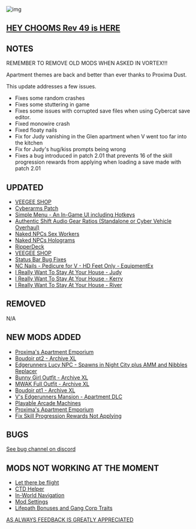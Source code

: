 ![img](https://s11.gifyu.com/images/Cuty-od-Dreams-Logo-YellowUP.png)

[HEY CHOOMS Rev 49 is HERE](https://)
-

NOTES
-

REMEMBER TO REMOVE OLD MODS WHEN ASKED IN VORTEX!!! 

Apartment themes are back and better than ever thanks to Proxima Dust.

This update addresses a few issues.

- Fixes some random crashes
- Fixes some stuttering in game
- Fixes some issues with corrupted save files when using Cybercat save editor.
- Fixed monowire crash
- Fixed floaty nails
- Fix for Judy vanishing in the Glen apartment when V went too far into the kitchen
- Fix for Judy's hug/kiss prompts being wrong
- Fixes a bug introduced in patch 2.01 that prevents 16 of the skill progression rewards from applying when loading a save made with patch 2.01


UPDATED
-

- [VEEGEE SHOP](https://www.nexusmods.com/cyberpunk2077/mods/8183)
- [Cyberarms Patch](https://www.nexusmods.com/cyberpunk2077/mods/4393?tab=description)
- [Simple Menu - An In-Game UI including Hotkeys](https://www.nexusmods.com/cyberpunk2077/mods/818)
- [Authentic Shift Audio Gear Ratios (Standalone or Cyber Vehicle Overhaul)](https://www.nexusmods.com/cyberpunk2077/mods/6823)
- [Naked NPCs Sex Workers](https://www.nexusmods.com/cyberpunk2077/mods/9738)
- [Naked NPCs Holograms](https://www.nexusmods.com/cyberpunk2077/mods/9785)
- [RipperDeck](https://www.nexusmods.com/cyberpunk2077/mods/9302?tab=description)
- [VEEGEE SHOP](https://www.nexusmods.com/cyberpunk2077/mods/8183)
- [Status Bar Bug Fixes](https://www.nexusmods.com/cyberpunk2077/mods/4316?tab=description)
- [NC Nails - Pedicure for V - HD Feet Only - EquipmentEx](https://www.nexusmods.com/cyberpunk2077/mods/7084)
- [I Really Want To Stay At Your House - Judy](https://www.nexusmods.com/cyberpunk2077/mods/8753?tab=description)
- [I Really Want To Stay At Your House - Kerry](https://www.nexusmods.com/cyberpunk2077/mods/8806)
- [I Really Want To Stay At Your House - River](https://www.nexusmods.com/cyberpunk2077/mods/8826)

REMOVED
-

N/A

NEW MODS ADDED 
-

- [Proxima's Apartment Emporium](https://www.nexusmods.com/cyberpunk2077/mods/9765?tab=description)
- [Boudoir pt2 - Archive XL](https://www.nexusmods.com/cyberpunk2077/mods/9852?tab=description)
- [Edgerunners Lucy NPC - Spawns in Night City plus AMM and Nibbles Replacer](https://www.nexusmods.com/cyberpunk2077/mods/9812?tab=description)
- [Bunny Girl Outfit - Archive XL](https://www.nexusmods.com/cyberpunk2077/mods/9768?tab=description)
- [MWAK Full Outfit - Archive XL](https://www.nexusmods.com/cyberpunk2077/mods/9709?tab=description)
- [Boudoir pt1 - Archive XL](https://www.nexusmods.com/cyberpunk2077/mods/9650?tab=description)
- [V's Edgerunners Mansion - Apartment DLC](https://www.nexusmods.com/cyberpunk2077/mods/5437?tab=description)
- [Playable Arcade Machines](https://www.nexusmods.com/cyberpunk2077/mods/4213?tab=description)
- [Proxima's Apartment Emporium](https://www.nexusmods.com/cyberpunk2077/mods/9765)
- [Fix Skill Progression Rewards Not Applying](https://www.nexusmods.com/cyberpunk2077/mods/9879?tab=description)

BUGS
-

 [See bug channel on discord](https://discord.gg/xZNztPjA2u)
 

MODS NOT WORKING AT THE MOMENT 
-

- [Let there be flight](https://)
- [CTD Helper](https://)
- [In-World Navigation](https://)
- [Mod Settings](https://)
- [Lifepath Bonuses and Gang Corp Traits](https://)

[AS ALWAYS FEEDBACK IS GREATLY APPRECIATED](https://)
